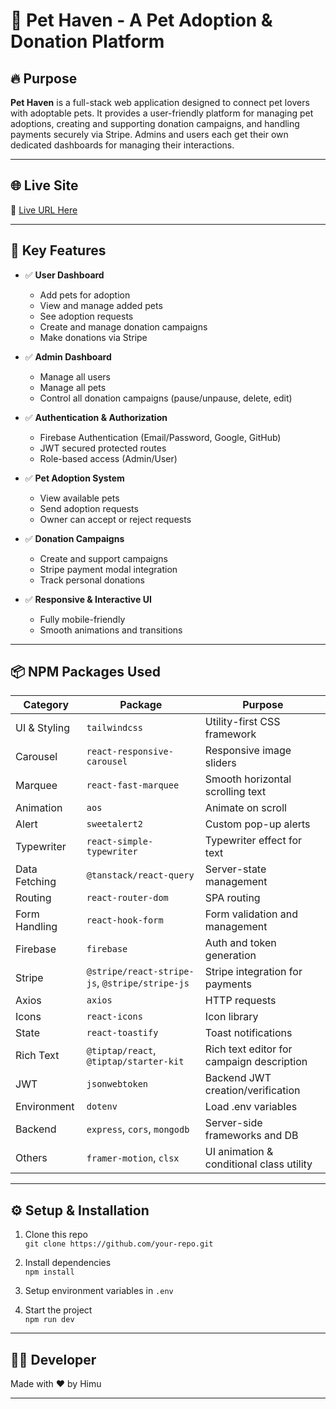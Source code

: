 # 🐾 Pet Haven - A Pet Adoption & Donation Platform

## 🔥 Purpose

**Pet Haven** is a full-stack web application designed to connect pet lovers with adoptable pets. It provides a user-friendly platform for managing pet adoptions, creating and supporting donation campaigns, and handling payments securely via Stripe. Admins and users each get their own dedicated dashboards for managing their interactions.

---

## 🌐 Live Site

🔗 [Live URL Here](https://your-live-url.com) <!-- Replace with actual link when ready -->

---

## 🚀 Key Features

- ✅ **User Dashboard**
  - Add pets for adoption
  - View and manage added pets
  - See adoption requests
  - Create and manage donation campaigns
  - Make donations via Stripe

- ✅ **Admin Dashboard**
  - Manage all users
  - Manage all pets
  - Control all donation campaigns (pause/unpause, delete, edit)

- ✅ **Authentication & Authorization**
  - Firebase Authentication (Email/Password, Google, GitHub)
  - JWT secured protected routes
  - Role-based access (Admin/User)

- ✅ **Pet Adoption System**
  - View available pets
  - Send adoption requests
  - Owner can accept or reject requests

- ✅ **Donation Campaigns**
  - Create and support campaigns
  - Stripe payment modal integration
  - Track personal donations

- ✅ **Responsive & Interactive UI**
  - Fully mobile-friendly
  - Smooth animations and transitions

---

## 📦 NPM Packages Used

| Category | Package | Purpose |
|---------|---------|---------|
| UI & Styling | `tailwindcss` | Utility-first CSS framework |
| Carousel | `react-responsive-carousel` | Responsive image sliders |
| Marquee | `react-fast-marquee` | Smooth horizontal scrolling text |
| Animation | `aos` | Animate on scroll |
| Alert | `sweetalert2` | Custom pop-up alerts |
| Typewriter | `react-simple-typewriter` | Typewriter effect for text |
| Data Fetching | `@tanstack/react-query` | Server-state management |
| Routing | `react-router-dom` | SPA routing |
| Form Handling | `react-hook-form` | Form validation and management |
| Firebase | `firebase` | Auth and token generation |
| Stripe | `@stripe/react-stripe-js`, `@stripe/stripe-js` | Stripe integration for payments |
| Axios | `axios` | HTTP requests |
| Icons | `react-icons` | Icon library |
| State | `react-toastify` | Toast notifications |
| Rich Text | `@tiptap/react`, `@tiptap/starter-kit` | Rich text editor for campaign description |
| JWT | `jsonwebtoken` | Backend JWT creation/verification |
| Environment | `dotenv` | Load .env variables |
| Backend | `express`, `cors`, `mongodb` | Server-side frameworks and DB |
| Others | `framer-motion`, `clsx` | UI animation & conditional class utility |

---

## ⚙️ Setup & Installation

1. Clone this repo  
   `git clone https://github.com/your-repo.git`

2. Install dependencies  
   `npm install`

3. Setup environment variables in `.env`

4. Start the project  
   `npm run dev`

---

## 👨‍💻 Developer

Made with ❤️ by Himu

---

